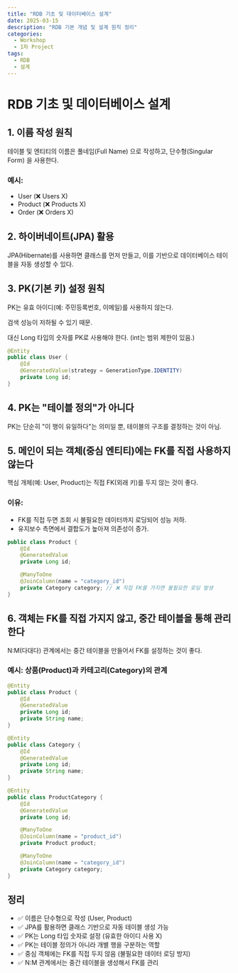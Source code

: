 ```yaml
---
title: "RDB 기초 및 데이터베이스 설계"
date: 2025-03-15
description: "RDB 기본 개념 및 설계 원칙 정리"
categories:
  - Workshop
  - 1차 Project
tags: 
  - RDB
  - 설계
---
```


# RDB 기초 및 데이터베이스 설계

## 1. 이름 작성 원칙

테이블 및 엔티티의 이름은 풀네임(Full Name) 으로 작성하고, 단수형(Singular Form) 을 사용한다.

### 예시:

- User (❌ Users X)
- Product (❌ Products X)
- Order (❌ Orders X)

## 2. 하이버네이트(JPA) 활용

JPA(Hibernate)를 사용하면 클래스를 먼저 만들고, 이를 기반으로 데이터베이스 테이블을 자동 생성할 수 있다.

## 3. PK(기본 키) 설정 원칙

PK는 유효 아이디(예: 주민등록번호, 이메일)를 사용하지 않는다.

검색 성능이 저하될 수 있기 때문.

대신 Long 타입의 숫자를 PK로 사용해야 한다. (int는 범위 제한이 있음.)

```java
@Entity
public class User {
    @Id
    @GeneratedValue(strategy = GenerationType.IDENTITY)
    private Long id;
}
```

## 4. PK는 "테이블 정의"가 아니다

PK는 단순히 "이 행이 유일하다"는 의미일 뿐, 테이블의 구조를 결정하는 것이 아님.

## 5. 메인이 되는 객체(중심 엔티티)에는 FK를 직접 사용하지 않는다

핵심 개체(예: User, Product)는 직접 FK(외래 키)를 두지 않는 것이 좋다.

### 이유:

- FK를 직접 두면 조회 시 불필요한 데이터까지 로딩되어 성능 저하.
- 유지보수 측면에서 결합도가 높아져 의존성이 증가.

```java
public class Product {
    @Id
    @GeneratedValue
    private Long id;

    @ManyToOne
    @JoinColumn(name = "category_id")
    private Category category; // ❌ 직접 FK를 가지면 불필요한 로딩 발생
}
```

## 6. 객체는 FK를 직접 가지지 않고, 중간 테이블을 통해 관리한다

N:M(다대다) 관계에서는 중간 테이블을 만들어서 FK를 설정하는 것이 좋다.

### 예시: 상품(Product)과 카테고리(Category)의 관계

```java
@Entity
public class Product {
    @Id
    @GeneratedValue
    private Long id;
    private String name;
}

@Entity
public class Category {
    @Id
    @GeneratedValue
    private Long id;
    private String name;
}

@Entity
public class ProductCategory {
    @Id
    @GeneratedValue
    private Long id;

    @ManyToOne
    @JoinColumn(name = "product_id")
    private Product product;

    @ManyToOne
    @JoinColumn(name = "category_id")
    private Category category;
}
```

## 정리

- ✅ 이름은 단수형으로 작성 (User, Product)
- ✅ JPA를 활용하면 클래스 기반으로 자동 테이블 생성 가능
- ✅ PK는 Long 타입 숫자로 설정 (유효한 아이디 사용 X)
- ✅ PK는 테이블 정의가 아니라 개별 행을 구분하는 역할
- ✅ 중심 객체에는 FK를 직접 두지 않음 (불필요한 데이터 로딩 방지)
- ✅ N:M 관계에서는 중간 테이블을 생성해서 FK를 관리

